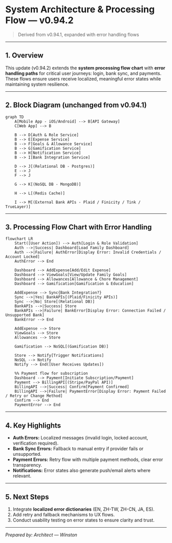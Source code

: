 # System Architecture & Processing Flow — v0.94.2

> Derived from v0.94.1, expanded with error handling flows
> 

---

## 1. Overview

This update (v0.94.2) extends the **system processing flow chart** with **error handling paths** for critical user journeys: login, bank sync, and payments. These flows ensure users receive localized, meaningful error states while maintaining system resilience.

---

## 2. Block Diagram (unchanged from v0.94.1)

```mermaid
graph TD
    A[Mobile App - iOS/Android] --> B[API Gateway]
    C[Web App] --> B

    B --> D[Auth & Role Service]
    B --> E[Expense Service]
    B --> F[Goals & Allowance Service]
    B --> G[Gamification Service]
    B --> H[Notification Service]
    B --> I[Bank Integration Service]

    D --> J[(Relational DB - Postgres)]
    E --> J
    F --> J

    G --> K[(NoSQL DB - MongoDB)]

    H --> L[(Redis Cache)]

    I --> M[(External Bank APIs - Plaid / Finicity / Tink / TrueLayer)]

```

---

## 3. Processing Flow Chart with Error Handling

```mermaid
flowchart LR
    Start([User Action]) --> Auth[Login & Role Validation]
    Auth -->|Success| Dashboard[Load Family Dashboard]
    Auth -->|Failure| AuthError[Display Error: Invalid Credentials / Account Locked]
    AuthError --> End

    Dashboard --> AddExpense[Add/Edit Expense]
    Dashboard --> ViewGoals[View/Update Family Goals]
    Dashboard --> Allowances[Allowance & Chore Management]
    Dashboard --> Gamification[Gamification & Education]

    AddExpense --> Sync{Bank Integration?}
    Sync -->|Yes| BankAPIs[(Plaid/Finicity APIs)]
    Sync -->|No| Store[(Relational DB)]
    BankAPIs -->|Success| Store
    BankAPIs -->|Failure| BankError[Display Error: Connection Failed / Unsupported Bank]
    BankError --> End

    AddExpense --> Store
    ViewGoals --> Store
    Allowances --> Store

    Gamification --> NoSQL[(Gamification DB)]

    Store --> Notify[Trigger Notifications]
    NoSQL --> Notify
    Notify --> End([User Receives Updates])

    %% Payment flow for subscription
    Dashboard --> Payment[Initiate Subscription/Payment]
    Payment --> BillingAPI[(Stripe/PayPal API)]
    BillingAPI -->|Success| Confirm[Payment Confirmed]
    BillingAPI -->|Failure| PaymentError[Display Error: Payment Failed / Retry or Change Method]
    Confirm --> End
    PaymentError --> End

```

---

## 4. Key Highlights

- **Auth Errors:** Localized messages (invalid login, locked account, verification required).
- **Bank Sync Errors:** Fallback to manual entry if provider fails or unsupported.
- **Payment Errors:** Retry flow with multiple payment methods, clear error transparency.
- **Notifications:** Error states also generate push/email alerts where relevant.

---

## 5. Next Steps

1. Integrate **localized error dictionaries** (EN, ZH-TW, ZH-CN, JA, ES).
2. Add retry and fallback mechanisms to UX flows.
3. Conduct usability testing on error states to ensure clarity and trust.

---

*Prepared by: Architect — Winston*